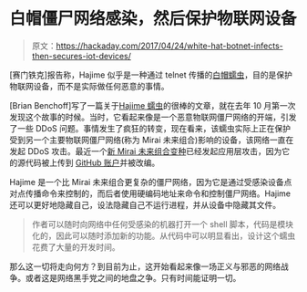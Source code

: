 # 白帽僵尸网络感染，然后保护物联网设备

> 原文：<https://hackaday.com/2017/04/24/white-hat-botnet-infects-then-secures-iot-devices/>

[赛门铁克]报告称，Hajime 似乎是一种通过 telnet 传播的[白帽蠕虫](https://www.symantec.com/connect/blogs/hajime-worm-battles-mirai-control-internet-things)，目的是保护物联网设备，而不是实际做任何恶意的事情。

[Brian Benchoff]写了一篇关于[Hajime 蠕虫](http://hackaday.com/2016/10/20/hajime-yet-another-iot-botnet/)的很棒的文章，就在去年 10 月第一次发现这个故事的时候。当时，它看起来像是一个恶意物联网僵尸网络的开端，引发了一些 DDoS 问题。事情发生了疯狂的转变，现在看来，该蠕虫实际上正在保护受到另一个主要物联网僵尸网络(称为 Mirai 未来组合)影响的设备，该网络一直在发起 DDoS 攻击。最近一个[新 Mirai 未来组合变种](https://www.theregister.co.uk/2017/03/29/mirai_variant/)已经发起应用层攻击，因为它的源代码被上传到 [GitHub 账户](https://github.com/jgamblin/Mirai-Source-Code)并被改编。

Hajime 是一个比 Mirai 未来组合更复杂的僵尸网络，因为它是通过受感染设备点对点传播命令来控制的，而后者使用硬编码地址来命令和控制僵尸网络。Hajime 还可以更好地隐藏自己，设法隐藏自己不运行进程，并从设备中隐藏其文件。

> 作者可以随时向网络中任何受感染的机器打开一个 shell 脚本，代码是模块化的，因此可以随时添加新的功能。从代码中可以明显看出，设计这个蠕虫花费了大量的开发时间。

那么这一切将走向何方？到目前为止，这开始看起来像一场正义与邪恶的网络战争。或者这是网络黑手党之间的地盘之争。只有时间能证明一切。